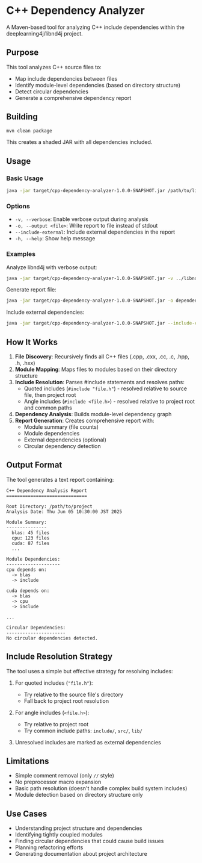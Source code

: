 # C++ Dependency Analyzer

A Maven-based tool for analyzing C++ include dependencies within the deeplearning4j/libnd4j project.

## Purpose

This tool analyzes C++ source files to:
- Map include dependencies between files
- Identify module-level dependencies (based on directory structure)
- Detect circular dependencies
- Generate a comprehensive dependency report

## Building

```bash
mvn clean package
```

This creates a shaded JAR with all dependencies included.

## Usage

### Basic Usage
```bash
java -jar target/cpp-dependency-analyzer-1.0.0-SNAPSHOT.jar /path/to/libnd4j
```

### Options
- `-v, --verbose`: Enable verbose output during analysis
- `-o, --output <file>`: Write report to file instead of stdout
- `--include-external`: Include external dependencies in the report
- `-h, --help`: Show help message

### Examples

Analyze libnd4j with verbose output:
```bash
java -jar target/cpp-dependency-analyzer-1.0.0-SNAPSHOT.jar -v ../libnd4j
```

Generate report file:
```bash
java -jar target/cpp-dependency-analyzer-1.0.0-SNAPSHOT.jar -o dependency-report.txt ../libnd4j
```

Include external dependencies:
```bash
java -jar target/cpp-dependency-analyzer-1.0.0-SNAPSHOT.jar --include-external ../libnd4j
```

## How It Works

1. **File Discovery**: Recursively finds all C++ files (.cpp, .cxx, .cc, .c, .hpp, .h, .hxx)
2. **Module Mapping**: Maps files to modules based on their directory structure
3. **Include Resolution**: Parses #include statements and resolves paths:
   - Quoted includes (`#include "file.h"`) - resolved relative to source file, then project root
   - Angle includes (`#include <file.h>`) - resolved relative to project root and common paths
4. **Dependency Analysis**: Builds module-level dependency graph
5. **Report Generation**: Creates comprehensive report with:
   - Module summary (file counts)
   - Module dependencies
   - External dependencies (optional)
   - Circular dependency detection

## Output Format

The tool generates a text report containing:

```
C++ Dependency Analysis Report
==============================

Root Directory: /path/to/project
Analysis Date: Thu Jun 05 10:30:00 JST 2025

Module Summary:
---------------
  blas: 45 files
  cpu: 123 files
  cuda: 87 files
  ...

Module Dependencies:
--------------------
cpu depends on:
  -> blas
  -> include

cuda depends on:
  -> blas
  -> cpu
  -> include

...

Circular Dependencies:
----------------------
No circular dependencies detected.
```

## Include Resolution Strategy

The tool uses a simple but effective strategy for resolving includes:

1. For quoted includes (`"file.h"`):
   - Try relative to the source file's directory
   - Fall back to project root resolution

2. For angle includes (`<file.h>`):
   - Try relative to project root
   - Try common include paths: `include/`, `src/`, `lib/`

3. Unresolved includes are marked as external dependencies

## Limitations

- Simple comment removal (only `//` style)
- No preprocessor macro expansion
- Basic path resolution (doesn't handle complex build system includes)
- Module detection based on directory structure only

## Use Cases

- Understanding project structure and dependencies
- Identifying tightly coupled modules
- Finding circular dependencies that could cause build issues
- Planning refactoring efforts
- Generating documentation about project architecture
